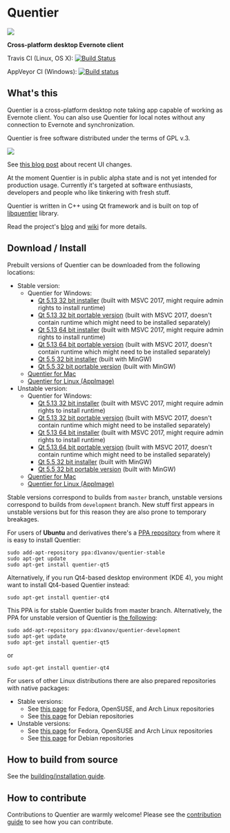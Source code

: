 Quentier
========

<img src="https://d1vanov.github.io/quentier/apple-touch-icon.png">

**Cross-platform desktop Evernote client**

Travis CI (Linux, OS X): [![Build Status](https://travis-ci.org/d1vanov/quentier.svg?branch=master)](https://travis-ci.org/d1vanov/quentier)

AppVeyor CI (Windows): [![Build status](https://ci.appveyor.com/api/projects/status/0o2ro87sw1wm3ama/branch/master?svg=true)](https://ci.appveyor.com/project/d1vanov/quentier)

## What's this

Quentier is a cross-platform desktop note taking app capable of working as Evernote client. You can also use Quentier
for local notes without any connection to Evernote and synchronization.

Quentier is free software distributed under the terms of GPL v.3.

<img src="https://d1vanov.github.io/quentier/Quentier.gif">

See [this blog post](https://d1vanov.github.io/quentier/blog/quentier-ui-changes-and-panel-style-configuration/) about recent UI changes.

At the moment Quentier is in public alpha state and is not yet intended for production usage. Currently it's targeted
at software enthusiasts, developers and people who like tinkering with fresh stuff.

Quentier is written in C++ using Qt framework and is built on top of [libquentier](http://github.com/d1vanov/libquentier) library.

Read the project's [blog](https://d1vanov.github.io/quentier) and [wiki](https://github.com/d1vanov/quentier/wiki) for more details.

## Download / Install

Prebuilt versions of Quentier can be downloaded from the following locations:

 * Stable version:
   * Quentier for Windows:
     * [Qt 5.13 32 bit installer](https://github.com/d1vanov/quentier/releases/download/continuous-master/SetupQuentier.0.5.0.Qt.5.13.0.MSVC2017.Win32.exe) (built with MSVC 2017, might require admin rights to install runtime)
     * [Qt 5.13 32 bit portable version](https://github.com/d1vanov/quentier/releases/download/continuous-master/Quentier-0.5.0-windows-portable-qt513-VS2017_x86.zip) (built with MSVC 2017, doesn't contain runtime which might need to be installed separately)
     * [Qt 5.13 64 bit installer](https://github.com/d1vanov/quentier/releases/download/continuous-master/SetupQuentier.0.5.0.Qt.5.13.0.MSVC2017.x64.exe) (built with MSVC 2017, might require admin rights to install runtime)
     * [Qt 5.13 64 bit portable version](https://github.com/d1vanov/quentier/releases/download/continuous-master/Quentier-0.5.0-windows-portable-qt513-VS2017_x64.zip) (built with MSVC 2017, doesn't contain runtime which might need to be installed separately)
     * [Qt 5.5 32 bit installer](https://github.com/d1vanov/quentier/releases/download/continuous-master/SetupQuentier.0.5.0.Qt.5.5.1.MinGW.5.3.0.Win32.exe) (built with MinGW)
     * [Qt 5.5 32 bit portable version](https://github.com/d1vanov/quentier/releases/download/continuous-master/Quentier-0.5.0-windows-portable-qt55-MinGW_x86.zip) (built with MinGW)
   * [Quentier for Mac](https://github.com/d1vanov/quentier/releases/download/continuous-master/Quentier_mac_x86_64.zip)
   * [Quentier for Linux (AppImage)](https://github.com/d1vanov/quentier/releases/download/continuous-master/Quentier-master-x86_64.AppImage)
 * Unstable version:
   * Quentier for Windows:
     * [Qt 5.13 32 bit installer](https://github.com/d1vanov/quentier/releases/download/continuous-development/SetupQuentier.0.5.0.Qt.5.13.0.MSVC2017.Win32.exe) (built with MSVC 2017, might require admin rights to install runtime)
     * [Qt 5.13 32 bit portable version](https://github.com/d1vanov/quentier/releases/download/continuous-development/Quentier-0.5.0-windows-portable-qt513-VS2017_x86.zip) (built with MSVC 2017, doesn't contain runtime which might need to be installed separately)
     * [Qt 5.13 64 bit installer](https://github.com/d1vanov/quentier/releases/download/continuous-development/SetupQuentier.0.5.0.Qt.5.13.0.MSVC2017.x64.exe) (built with MSVC 2017, might require admin rights to install runtime)
     * [Qt 5.13 64 bit portable version](https://github.com/d1vanov/quentier/releases/download/continuous-development/Quentier-0.5.0-windows-portable-qt513-VS2017_x64.zip) (built with MSVC 2017, doesn't contain runtime which might need to be installed separately)
     * [Qt 5.5 32 bit installer](https://github.com/d1vanov/quentier/releases/download/continuous-development/SetupQuentier.0.4.0.Qt.5.5.1.MinGW.5.3.0.Win32.exe) (built with MinGW)
     * [Qt 5.5 32 bit portable version](https://github.com/d1vanov/quentier/releases/download/continuous-development/Quentier-0.4.0-windows-portable-qt55-MinGW_x86.zip) (built with MinGW)
   * [Quentier for Mac](https://github.com/d1vanov/quentier/releases/download/continuous-development/Quentier_mac_x86_64.zip)
   * [Quentier for Linux (AppImage)](https://github.com/d1vanov/quentier/releases/download/continuous-development/Quentier-development-x86_64.AppImage)

Stable versions correspond to builds from `master` branch, unstable versions correspond to builds from `development` branch. New stuff first appears in unstable versions but for this reason they are also prone to temporary breakages.

For users of **Ubuntu** and derivatives there's a [PPA repository](https://launchpad.net/~d1vanov/+archive/ubuntu/quentier-stable) from where it is easy to install Quentier:
```
sudo add-apt-repository ppa:d1vanov/quentier-stable
sudo apt-get update
sudo apt-get install quentier-qt5
```
Alternatively, if you run Qt4-based desktop environment (KDE 4), you might want to install Qt4-based Quentier instead:
```
sudo apt-get install quentier-qt4
```
This PPA is for stable Quentier builds from master branch. Alternatively, the PPA for unstable version of Quentier is [the following](https://launchpad.net/~d1vanov/+archive/ubuntu/quentier-development):
```
sudo add-apt-repository ppa:d1vanov/quentier-development
sudo apt-get update
sudo apt-get install quentier-qt5
```
or
```
sudo apt-get install quentier-qt4
```

For users of other Linux distributions there are also prepared repositories with native packages:

 * Stable versions:
   * See [this page](https://software.opensuse.org//download.html?project=home%3Ad1vanov%3Aquentier-master&package=quentier) for Fedora, OpenSUSE, and Arch Linux repositories
   * See [this page](https://software.opensuse.org//download.html?project=home%3Ad1vanov%3Aquentier-master&package=quentier-qt5) for Debian repositories
 * Unstable versions:
   * See [this page](https://software.opensuse.org//download.html?project=home%3Ad1vanov%3Aquentier-development&package=quentier) for Fedora, OpenSUSE and Arch Linux repositories
   * See [this page](https://software.opensuse.org//download.html?project=home%3Ad1vanov%3Aquentier-development&package=quentier-qt5) for Debian repositories

## How to build from source

See the [building/installation guide](INSTALL.md).

## How to contribute

Contributions to Quentier are warmly welcome! Please see the [contribution guide](CONTRIBUTING.md) to see how you can contribute.
